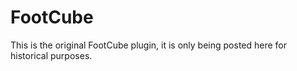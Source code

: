 # FootCube
This is the original FootCube plugin, it is only being posted here for historical purposes.
